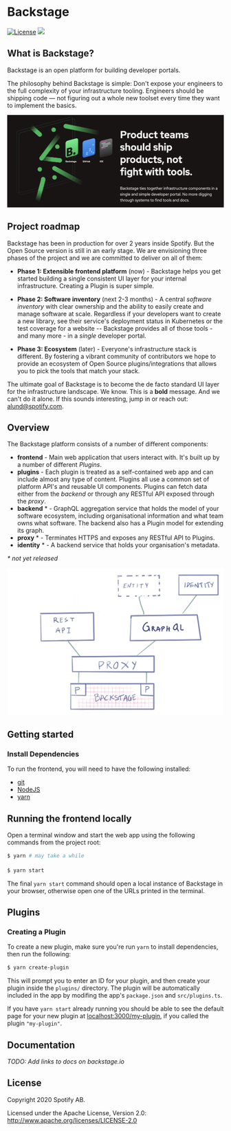 # Backstage

[![License](https://img.shields.io/badge/License-Apache%202.0-blue.svg)](https://opensource.org/licenses/Apache-2.0)
![](https://github.com/spotify/backstage/workflows/Frontend%20CI/badge.svg)

## What is Backstage?

Backstage is an open platform for building developer portals.

The philosophy behind Backstage is simple: Don't expose your engineers to the full complexity of your infrastructure tooling. Engineers should be shipping code — not figuring out a whole new toolset every time they want to implement the basics.

![headline](headline.png)

## Project roadmap

Backstage has been in production for over 2 years inside Spotify. But the Open Source version is still in an early stage. We are envisioning three phases of the project and we are committed to deliver on all of them:

* **Phase 1: Extensible frontend platform** (now) - Backstage helps you get started building a single consistent UI layer for your internal infrastructure. Creating a Plugin is super simple.

* **Phase 2: Software inventory** (next 2-3 months) - A central _software inventory_ with clear ownership and the ability to easily create and manage software at scale. Regardless if your developers want to create a new library, see their service's deployment status in Kubernetes or the test coverage for a website -- Backstage provides all of those tools - and many more - in a _single_ developer portal.

* **Phase 3: Ecosystem** (later) - Everyone's infrastructure stack is different. By fostering a vibrant community of contributors we hope to provide an ecosystem of Open Source plugins/integrations that allows you to pick the tools that match your stack.

The ultimate goal of Backstage is to become the de facto standard UI layer for the infrastructure landscape. We know. This is a **bold** message. And we can't do it alone. If this sounds interesting, jump in or reach out: [alund@spotify.com](mailto:alund@spotify.com).

## Overview

The Backstage platform consists of a number of different components:

- **frontend** - Main web application that users interact with. It's built up by a number of different _Plugins_.
- **plugins** - Each plugin is treated as a self-contained web app and can include almost any type of content. Plugins all use a common set of platform API's and reusable UI components. Plugins can fetch data either from the _backend_ or through any RESTful API exposed through the _proxy_.
- **backend** \* - GraphQL aggregation service that holds the model of your software ecosystem, including organisational information and what team owns what software. The backend also has a Plugin model for extending its graph.
- **proxy** \* - Terminates HTTPS and exposes any RESTful API to Plugins.
- **identity** \* - A backend service that holds your organisation's metadata.

_\* not yet released_

![overview](backstage_overview.png)

## Getting started

### Install Dependencies

To run the frontend, you will need to have the following installed:

* [git](https://git-scm.com/book/en/v2/Getting-Started-Installing-Git)
* [NodeJS](https://nodejs.org/en/download/)
* [yarn](https://classic.yarnpkg.com/en/docs/install)

## Running the frontend locally

Open a terminal window and start the web app using the following commands from the project root:

```bash
$ yarn # may take a while

$ yarn start
```

The final `yarn start` command should open a local instance of Backstage in your browser, otherwise open one of the URLs printed in the terminal.

## Plugins

### Creating a Plugin

To create a new plugin, make sure you're run `yarn` to install dependencies, then run the following:

```bash
$ yarn create-plugin
```

This will prompt you to enter an ID for your plugin, and then create your plugin inside the `plugins/` directory. The plugin will be automatically included in the app by modifing the app's `package.json` and `src/plugins.ts`.

If you have `yarn start` already running you should be able to see the default page for your new plugin at [localhost:3000/my-plugin](http://localhost:3000/my-plugin), if you called the plugin `"my-plugin"`.

## Documentation

_TODO: Add links to docs on backstage.io_

## License

Copyright 2020 Spotify AB.

Licensed under the Apache License, Version 2.0: http://www.apache.org/licenses/LICENSE-2.0

